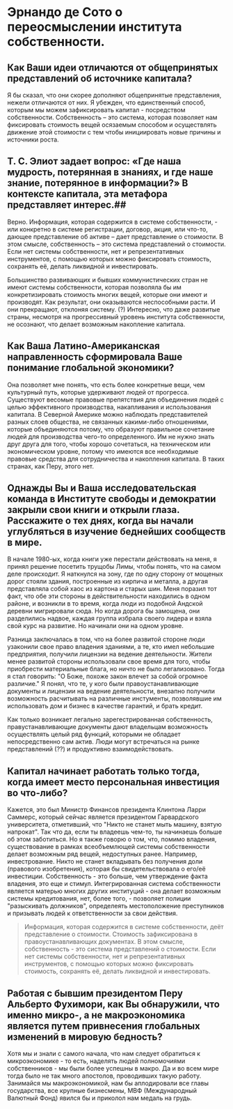 # Эрнандо де Сото о переосмыслении института собственности. #

## Как Ваши идеи отличаются от общепринятых представлений об источнике капитала? ##
	
Я бы сказал, что они скорее дополняют общепринятые представления, нежели отличаются от них. Я убежден, что единственный способ, которым мы можем зафиксировать капитал  -  посредством собственности. Собственность – это система, которая позволяет нам фиксировать стоимость вещей осязаемым способом и осуществлять движение этой стоимости с тем чтобы инициировать новые причины и источники роста. 

## Т. С. Элиот задает вопрос: «Где наша мудрость, потерянная в знаниях, и где наше знание, потерянное в информации?» В контексте капитала, эта метафора представляет интерес.##

Верно. Информация, которая содержится в системе собственности, - или конкретно в системе регистрации, договор, акция, или что-то, дающее представление об активе – дает представление о стоимости. В этом смысле, собственность – это система представлений о стоимости. Если нет системы собственности, нет и репрезентативных инструментов, с помощью которых можно фиксировать стоимость, сохранять её, делать ликвидной и инвестировать. 

Большинство развивающих и бывших коммунистических стран не имеют системы собственности, которая позволяла бы им конкретизировать стоимость многих вещей, которые они имеют и производят. Как результат, они оказываются неспособными расти.  И они прекращают, отклоняя систему. (?) Интересно, что даже развитые страны, несмотря на прогрессивный уровень института собственности, не осознают, что делает возможным накопление капитала.

## Как Ваша Латино-Американская направленность сформировала Ваше понимание глобальной экономики? ##
 
Она позволяет мне понять, что есть более конкретные вещи, чем культурный путь, которые  удерживают людей от прогресса. Существуют весомые правовые препятствия для объединения людей с целью эффективного производства, накапливания и использования капитала. В Северной Америке можно наблюдать представителей разных слоев общества, не связанных какими-либо отношениями, которые объединяются потому, что образуют правильное сочетание людей для производства чего-то определенного. Им не нужно знать друг друга для того, чтобы хорошо сочетаться, на техническом или экономическом уровне, потому что имеются все необходимые правовые средства для сотрудничества и накопления капитала. В таких странах, как Перу, этого нет.

## Однажды Вы и Ваша исследовательская команда в Институте свободы и демократии закрыли свои книги и открыли глаза. Расскажите о тех днях, когда вы начали углубляться в изучение беднейших сообществ в мире. ##

В начале 1980-ых, когда книги уже перестали действовать на меня, я принял решение посетить трущобы Лимы, чтобы понять, что на самом деле происходит. Я наткнулся на зону, где по одну сторону от мощеных дорог стояли здания, построенные из кирпича и металла, а другая представляла собой хаос из картона и старых шин. Меня поразил тот факт, что обе эти стороны в действительности находились в одном районе, и возникли в то время, когда люди из подобной Андской деревни мигрировали сюда. Но когда дорога бы замощена, они разделились надвое, каждая группа избрала своего лидера и взяла свой курс на развитие. Но начинали они на одном уровне.

Разница заключалась в том, что на более развитой стороне люди узаконили свое право владения зданиями, а те, кто имел небольшие предприятия, получили лицензии на ведение деятельности. Жители менее развитой стороны использовали свое время для того, чтобы приобрести материальные блага, но ничто не было легализовано. Тогда я стал говорить: "О Боже, похоже закон влечет за собой огромное различие." Я понял, что те, у кого были правоустанавливающие документы и лицензии на ведение деятельности, внезапно получили возможность расчитывать на различные инстументы, позволявшие им использовать дом и бизнес в качестве гарантий, и брать кредит.

Как только возникает легально зарегестрированная собственность, правустанавливающие документы дают владельцам возможность осуществлять целый ряд функций, которыми не обладает непосредственно сам актив. Люди могут встречаться на рынке представлений (??) и продуктивно взаимодействовать. 

## Капитал начинает работать только тогда, когда имеет место персональная инвестиция во что-либо? ##

Кажется, это был Министр Финансов президента Клинтона Ларри Саммерс, который сейчас является президентом Гарвардского университета, отметивший, что "Никто не станет мыть машину, взятую напрокат". Так что да, если ты владеешь чем-то, ты начинаешь больше об этом заботиться. Но я также говорю о том, что, помимо владения, существование в рамках всеобъемлющей системы собственности делает возможным ряд вещей, недоступных ранее. Например, инвестрование. Никто не станет вкладывать без получения доли (правового изобретения), которая бы свидетельствовала о его/её инвестиции. Собственность - это больше, чем утверждение факта владения, это еще и стимул. Интегрированная система собственности является матерью многих других институций - она делает возможным системы кредитования, нет, более того, - позволяет полиции "разыскивать должников", определеять местоположение преступников и призывать людей к ответственности за свои действия.

> Информация, которая содержится в системе собственности, деёт представление о стоимости. Стоимость зафиксирована в правоустанавливающих документах. В этом смысле, собственность - это система представлений о стоимости. Если нет системы собственности, нет и репрезентативных инструментов, с помощью которых можно фиксировать стоимость, сохранять её, делать ликвидной и инвестировать. 

## Работая с бывшим президентом Перу Альберто Фухимори, как Вы обнаружили, что именно микро-, а не макроэкономика является путем привнесения глобальных изменений в мировую бедность? ##

Хотя мы и знали с самого начала, что нам следует обратиться к микроэкономике - то есть, наделять людей полномочиями собственников - мы были более успешны в макро. Да и во всем мире тогда было не так много апостолов, проводивших такую работу. Занимайся мы макроэкономикой, нам бы аплодировали все главы государства, все крупные бизнесмены, МВФ (Международный Валютный Фонд) явился бы и приколол нам медаль на грудь. 









